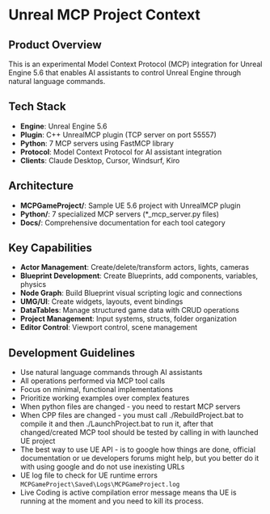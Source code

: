 # Unreal MCP Project Context

## Product Overview
This is an experimental Model Context Protocol (MCP) integration for Unreal Engine 5.6 that enables AI assistants to control Unreal Engine through natural language commands.

## Tech Stack
- **Engine**: Unreal Engine 5.6
- **Plugin**: C++ UnrealMCP plugin (TCP server on port 55557)
- **Python**: 7 MCP servers using FastMCP library
- **Protocol**: Model Context Protocol for AI assistant integration
- **Clients**: Claude Desktop, Cursor, Windsurf, Kiro

## Architecture
- **MCPGameProject/**: Sample UE 5.6 project with UnrealMCP plugin
- **Python/**: 7 specialized MCP servers (*_mcp_server.py files)
- **Docs/**: Comprehensive documentation for each tool category

## Key Capabilities
- **Actor Management**: Create/delete/transform actors, lights, cameras
- **Blueprint Development**: Create Blueprints, add components, variables, physics
- **Node Graph**: Build Blueprint visual scripting logic and connections
- **UMG/UI**: Create widgets, layouts, event bindings
- **DataTables**: Manage structured game data with CRUD operations
- **Project Management**: Input systems, structs, folder organization
- **Editor Control**: Viewport control, scene management

## Development Guidelines
- Use natural language commands through AI assistants
- All operations performed via MCP tool calls
- Focus on minimal, functional implementations
- Prioritize working examples over complex features
- When python files are changed - you need to restart MCP servers
- When CPP files are changed - you must call ./RebuildProject.bat to compile it and then ./LaunchProject.bat to run it, after that changed/created MCP tool should be tested by calling in with launched UE project
- The best way to use UE API - is to google how things are done, official documentation or ue developers forums might help, but you better do it with using google and do not use inexisting URLs
- UE log file to check for UE runtime errors `MCPGameProject\Saved\Logs\MCPGameProject.log`
- Live Coding is active compilation error message means tha UE is running at the moment and you need to kill its process.
